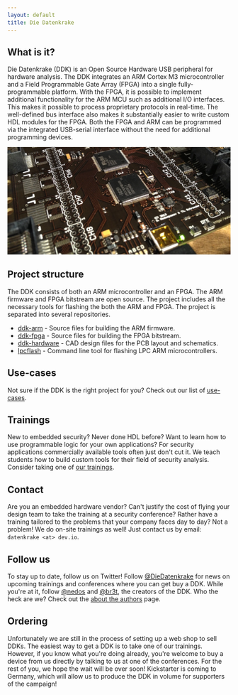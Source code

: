 ```yaml
---
layout: default
title: Die Datenkrake
---
```


## What is it?

Die Datenkrake (DDK) is an Open Source Hardware USB peripheral for hardware analysis.
The DDK integrates an ARM Cortex M3 microcontroller and a Field Programmable Gate Array (FPGA) into a single fully-programmable platform.
With the FPGA, it is possible to implement additional functionality for the ARM MCU such as additional I/O interfaces.
This makes it possible to process proprietary protocols in real-time.
The well-defined bus interface also makes it substantially easier to write custom HDL modules for the FPGA.
Both the FPGA and ARM can be programmed via the integrated USB-serial interface without the need for additional programming devices.

![Die Datenkrake](images/ddk_crop.jpg)

## Project structure

The DDK consists of both an ARM microcontroller and an FPGA.
The ARM firmware and FPGA bitstream are open source.
The project includes all the necessary tools for flashing the both the ARM and FPGA.
The project is separated into several repositories.

* [ddk-arm](ddk-arm) - Source files for building the ARM firmware.
* [ddk-fpga](ddk-fpga) - Source files for building the FPGA bitstream.
* [ddk-hardware](ddk-hardware) - CAD design files for the PCB layout and schematics.
* [lpcflash](https://github.com/ddk/lpcflash) - Command line tool for flashing LPC ARM microcontrollers.

## Use-cases

Not sure if the DDK is the right project for you?
Check out our list of [use-cases](use-cases).

## Trainings

New to embedded security?
Never done HDL before? 
Want to learn how to use programmable logic for your own applications?
For security applications commercially available tools often just don't cut it.
We teach students how to build custom tools for their field of security analysis.
Consider taking one of [our trainings](trainings).

## Contact

Are you an embedded hardware vendor?
Can't justify the cost of flying your design team to take the training at a security conference?
Rather have a training tailored to the problems that your company faces day to day?
Not a problem!
We do on-site trainings as well!
Just contact us by email: `datenkrake <at> dev.io`.

## Follow us

To stay up to date, follow us on Twitter!
Follow [@DieDatenkrake](http://twitter.com/diedatenkrake) for news on upcoming trainings and conferences where you can get buy a DDK.
While you're at it, follow [@nedos](http://twitter.com/nedos) and [@br3t](http://twitter.com/br3t), the creators of the DDK.
Who the heck are we?
Check out the [about the authors](authors) page.

## Ordering

Unfortunately we are still in the process of setting up a web shop to sell DDKs.
The easiest way to get a DDK is to take one of our trainings.
However, if you know what you're doing already, you're welcome to buy a device from us directly by talking to us at one of the conferences.
For the rest of you, we hope the wait will be over soon!
Kickstarter is coming to Germany, which will allow us to produce the DDK in volume for supporters of the campaign!
